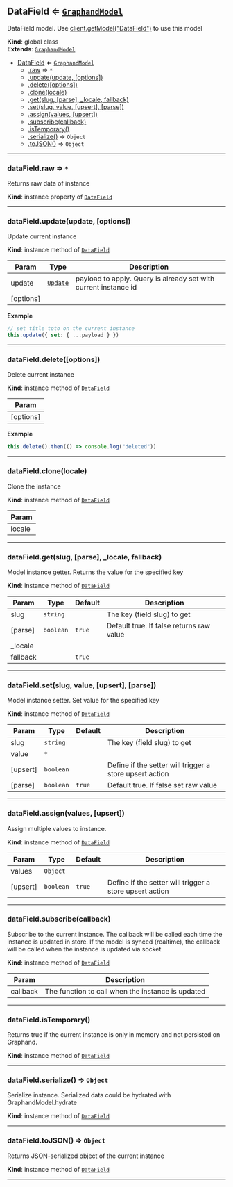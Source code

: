 <a name="DataField"></a>

## DataField ⇐ [<code>GraphandModel</code>](GraphandModel.md#GraphandModel)
DataField model. Use [client.getModel("DataField")](Client.md#Client+getModel) to use this model

**Kind**: global class  
**Extends**: [<code>GraphandModel</code>](GraphandModel.md#GraphandModel)  

* [DataField](DataField.md#DataField) ⇐ [<code>GraphandModel</code>](GraphandModel.md#GraphandModel)
    * [.raw](#GraphandModel+raw) ⇒ <code>\*</code>
    * [.update(update, [options])](#GraphandModel+update)
    * [.delete([options])](#GraphandModel+delete)
    * [.clone(locale)](#GraphandModel+clone)
    * [.get(slug, [parse], _locale, fallback)](#GraphandModel+get)
    * [.set(slug, value, [upsert], [parse])](#GraphandModel+set)
    * [.assign(values, [upsert])](#GraphandModel+assign)
    * [.subscribe(callback)](#GraphandModel+subscribe)
    * [.isTemporary()](#GraphandModel+isTemporary)
    * [.serialize()](#GraphandModel+serialize) ⇒ <code>Object</code>
    * [.toJSON()](#GraphandModel+toJSON) ⇒ <code>Object</code>


* * *

<a name="GraphandModel+raw"></a>

### dataField.raw ⇒ <code>\*</code>
Returns raw data of instance

**Kind**: instance property of [<code>DataField</code>](DataField.md#DataField)  

* * *

<a name="GraphandModel+update"></a>

### dataField.update(update, [options])
Update current instance

**Kind**: instance method of [<code>DataField</code>](DataField.md#DataField)  

| Param | Type | Description |
| --- | --- | --- |
| update | [<code>Update</code>](typedef.md#Update) | payload to apply. Query is already set with current instance id |
| [options] |  |  |

**Example**  
```js
// set title toto on the current instance
this.update({ set: { ...payload } })
```

* * *

<a name="GraphandModel+delete"></a>

### dataField.delete([options])
Delete current instance

**Kind**: instance method of [<code>DataField</code>](DataField.md#DataField)  

| Param |
| --- |
| [options] | 

**Example**  
```js
this.delete().then(() => console.log("deleted"))
```

* * *

<a name="GraphandModel+clone"></a>

### dataField.clone(locale)
Clone the instance

**Kind**: instance method of [<code>DataField</code>](DataField.md#DataField)  

| Param |
| --- |
| locale | 


* * *

<a name="GraphandModel+get"></a>

### dataField.get(slug, [parse], _locale, fallback)
Model instance getter. Returns the value for the specified key

**Kind**: instance method of [<code>DataField</code>](DataField.md#DataField)  

| Param | Type | Default | Description |
| --- | --- | --- | --- |
| slug | <code>string</code> |  | The key (field slug) to get |
| [parse] | <code>boolean</code> | <code>true</code> | Default true. If false returns raw value |
| _locale |  |  |  |
| fallback |  | <code>true</code> |  |


* * *

<a name="GraphandModel+set"></a>

### dataField.set(slug, value, [upsert], [parse])
Model instance setter. Set value for the specified key

**Kind**: instance method of [<code>DataField</code>](DataField.md#DataField)  

| Param | Type | Default | Description |
| --- | --- | --- | --- |
| slug | <code>string</code> |  | The key (field slug) to get |
| value | <code>\*</code> |  |  |
| [upsert] | <code>boolean</code> |  | Define if the setter will trigger a store upsert action |
| [parse] | <code>boolean</code> | <code>true</code> | Default true. If false set raw value |


* * *

<a name="GraphandModel+assign"></a>

### dataField.assign(values, [upsert])
Assign multiple values to instance.

**Kind**: instance method of [<code>DataField</code>](DataField.md#DataField)  

| Param | Type | Default | Description |
| --- | --- | --- | --- |
| values | <code>Object</code> |  |  |
| [upsert] | <code>boolean</code> | <code>true</code> | Define if the setter will trigger a store upsert action |


* * *

<a name="GraphandModel+subscribe"></a>

### dataField.subscribe(callback)
Subscribe to the current instance. The callback will be called each time the instance is updated in store.
If the model is synced (realtime), the callback will be called when the instance is updated via socket

**Kind**: instance method of [<code>DataField</code>](DataField.md#DataField)  

| Param | Description |
| --- | --- |
| callback | The function to call when the instance is updated |


* * *

<a name="GraphandModel+isTemporary"></a>

### dataField.isTemporary()
Returns true if the current instance is only in memory and not persisted on Graphand.

**Kind**: instance method of [<code>DataField</code>](DataField.md#DataField)  

* * *

<a name="GraphandModel+serialize"></a>

### dataField.serialize() ⇒ <code>Object</code>
Serialize instance. Serialized data could be hydrated with GraphandModel.hydrate

**Kind**: instance method of [<code>DataField</code>](DataField.md#DataField)  

* * *

<a name="GraphandModel+toJSON"></a>

### dataField.toJSON() ⇒ <code>Object</code>
Returns JSON-serialized object of the current instance

**Kind**: instance method of [<code>DataField</code>](DataField.md#DataField)  

* * *

